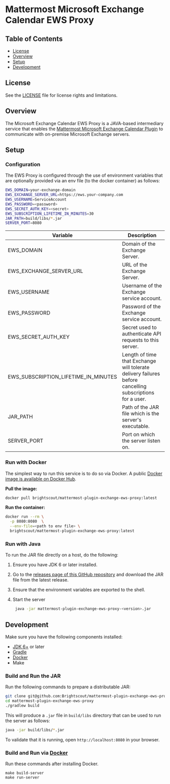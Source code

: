 # Mattermost Microsoft Exchange Calendar EWS Proxy

## Table of Contents

- [License](#license)
- [Overview](#overview)
- [Setup](#setup)
- [Development](#development)

## License

See the [LICENSE](./LICENSE) file for license rights and limitations.

## Overview

The Microsoft Exchange Calendar EWS Proxy is a JAVA-based intermediary service that enables the [Mattermost Microsoft Exchange Calendar Plugin](https://github.com/Brightscout/mattermost-plugin-exchange-calendar) to communicate with on-premise Microsoft Exchange servers.

## Setup

### Configuration

The EWS Proxy is configured through the use of environment variables that are optionally provided via an env file (to the docker container) as follows:

```bash
EWS_DOMAIN=your-exchange-domain
EWS_EXCHANGE_SERVER_URL=https://ews.your-company.com
EWS_USERNAME=ServiceAccount
EWS_PASSWORD=<password>
EWS_SECRET_AUTH_KEY=<secret>
EWS_SUBSCRIPTION_LIFETIME_IN_MINUTES=30
JAR_PATH=build/libs/*.jar
SERVER_PORT=8080
```

| Variable | Description |
| ----------- | ----------- |
| EWS_DOMAIN | Domain of the Exchange Server.|
| EWS_EXCHANGE_SERVER_URL | URL of the Exchange Server.|
| EWS_USERNAME | Username of the Exchange service account.|
| EWS_PASSWORD | Password of the Exchange service account.|
| EWS_SECRET_AUTH_KEY | Secret used to authenticate API requests to this server.|
| EWS_SUBSCRIPTION_LIFETIME_IN_MINUTES | Length of time that Exchange will tolerate delivery failures before cancelling subscriptions for a user.|
| JAR_PATH | Path of the JAR file which is the server's executable.|
| SERVER_PORT | Port on which the server listen on.|

### Run with Docker

The simplest way to run this service is to do so via Docker. A public [Docker image is available on Docker Hub](https://hub.docker.com/layers/mattermost-plugin-exchange-ews-proxy/brightscout/mattermost-plugin-exchange-ews-proxy/latest/images/sha256-f1172b134258a2bf9d75231ba4c7fd92c8161f7a4ffe4ec16adb3ea74b977e5c?context=explore).

**Pull the image:**

```bash
docker pull brightscout/mattermost-plugin-exchange-ews-proxy:latest
```

**Run the container:**

```bash
docker run --rm \
  -p 8080:8080  \
  --env-file=<path to env file> \
  brightscout/mattermost-plugin-exchange-ews-proxy:latest
```

### Run with Java

To run the JAR file directly on a host, do the following:

1. Ensure you have JDK 6 or later installed.
2. Go to the [releases page of this GitHub repository](https://github.com/Brightscout/mattermost-plugin-exchange-ews-proxy/releases) and download the JAR file from the latest release.
3. Ensure that the environment variables are exported to the shell.
4. Start the server

    ```bash
     java -jar mattermost-plugin-exchange-ews-proxy-<version>.jar
     ```

## Development

Make sure you have the following components installed:
  - [JDK 6+](https://openjdk.java.net/install/) or later
  - [Gradle](https://gradle.org/install/)
  - [Docker](https://docs.docker.com/engine/install/)
  - Make

### Build and Run the JAR

Run the following commands to prepare a distributable JAR:

```bash
git clone git@github.com:Brightscout/mattermost-plugin-exchange-ews-proxy.git
cd mattermost-plugin-exchange-ews-proxy
./gradlew build
```

This will produce a `.jar` file in `build/libs` directory that can be used to run the server as follows:

```bash
java -jar build/libs/*.jar
```

To validate that it is running, open `http://localhost:8080` in your browser.

### Build and Run via [Docker](https://www.docker.com/)

Run these commands after installing Docker.

    make build-server
    make run-server
